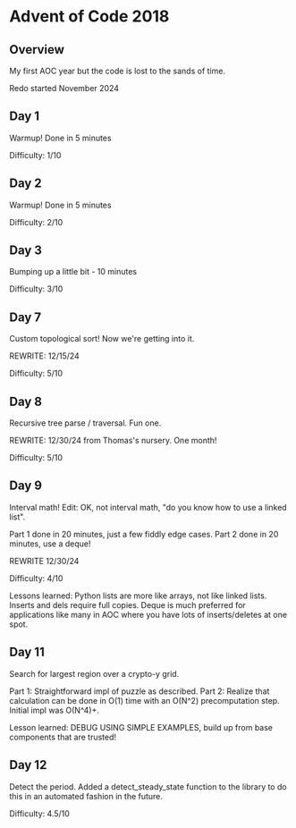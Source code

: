 # Advent of Code 2018
## Overview
My first AOC year but the code is lost to the sands of time.

Redo started November 2024

## Day 1
Warmup! Done in 5 minutes

Difficulty: 1/10

## Day 2
Warmup! Done in 5 minutes

Difficulty: 2/10

## Day 3
Bumping up a little bit - 10 minutes

Difficulty: 3/10

## Day 7
Custom topological sort! Now we're getting into it. 

REWRITE: 12/15/24

Difficulty: 5/10

## Day 8
Recursive tree parse / traversal. Fun one.

REWRITE: 12/30/24 from Thomas's nursery. One month!

Difficulty: 5/10

## Day 9 
Interval math! Edit: OK, not interval math, "do you know how to use a linked list".

Part 1 done in 20 minutes, just a few fiddly edge cases. 
Part 2 done in 20 minutes, use a deque!

REWRITE 12/30/24

Difficulty: 4/10

Lessons learned: Python lists are more like arrays, not like linked lists. Inserts and dels require full copies. Deque is much preferred for applications like many in AOC where you have lots of inserts/deletes at one spot.

## Day 11
Search for largest region over a crypto-y grid.

Part 1: Straightforward impl of puzzle as described.
Part 2: Realize that calculation can be done in O(1) time with an O(N^2) precomputation step. Initial impl was O(N^4)+.

Lesson learned: DEBUG USING SIMPLE EXAMPLES, build up from base components that are trusted!

## Day 12
Detect the period. Added a detect_steady_state function to the library to do this in an automated fashion in the future.

Difficulty: 4.5/10


